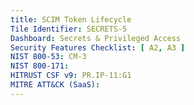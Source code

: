 ```yaml
---
title: SCIM Token Lifecycle
Tile Identifier: SECRETS-5
Dashboard: Secrets & Privileged Access
Security Features Checklist: [ A2, A3 ]
NIST 800-53: CM-3
NIST 800-171:
HITRUST CSF v9: PR.IP-11:G1
MITRE ATT&CK (SaaS):
---
```


<!-- TODO -->
